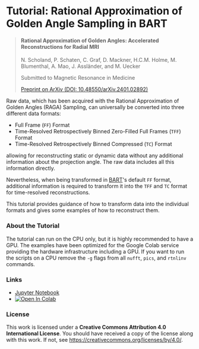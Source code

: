 # Tutorial: Rational Approximation of Golden Angle Sampling in BART

> #### Rational Approximation of Golden Angles: Accelerated Reconstructions for Radial MRI
> N. Scholand, P. Schaten, C. Graf, D. Mackner, H.C.M. Holme, M. Blumenthal, A. Mao, J. Assländer, and M. Uecker
>
> Submitted to Magnetic Resonance in Medicine
>
> [Preprint on ArXiv (DOI: 10.48550/arXiv.2401.02892)](https://doi.org/10.48550/arXiv.2401.02892)
		
Raw data, which has been acquired with the Rational Approximation of Golden Angles (RAGA) Sampling, can universally be converted into three different data formats:

* Full Frame (`FF`) Format
* Time-Resolved Retrospectively Binned Zero-Filled Full Frames (`TFF`) Format
* Time-Resolved Retrospectively Binned Compressed (`TC`) Format

allowing for reconstructing static or dynamic data without any additional information about the projection angle.
The raw data includes all this information directly.

Nevertheless, when being transformed in [BART](https://github.com/mrirecon/bart)'s default `FF` format, additional information is required to transform it into the `TFF` and `TC` format for time-resolved reconstructions.

This tutorial provides guidance of how to transform data into the individual formats and gives some examples of how to reconstruct them.

### About the Tutorial

The tutorial can run on the CPU only, but it is highly recommended to have a GPU. The examples have been optimized for the Google Colab service providing the hardware infrastructure including a GPU. If you want to run the scripts on a CPU remove the `-g` flags from all `nufft`, `pics`, and `rtnlinv` commands.

### Links

- [Jupyter Notebook](./raga-tutorial.ipynb)
- [![Open In Colab](https://colab.research.google.com/assets/colab-badge.svg)](https://colab.research.google.com/github/mrirecon/raga-tutorial/blob/master/raga-tutorial.ipynb)



### License
This work is licensed under a **Creative Commons Attribution 4.0 International License**.
You should have received a copy of the license along with this
work. If not, see <https://creativecommons.org/licenses/by/4.0/>.
